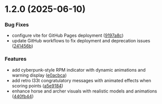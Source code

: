 # 1.2.0 (2025-06-10)


### Bug Fixes

* configure vite for GitHub Pages deployment ([9197a8c](https://github.com/zopiolabs/Bleda/commit/9197a8c89fe784d8d309c4194d0af697eb3fdc87))
* update GitHub workflows to fix deployment and deprecation issues ([241456b](https://github.com/zopiolabs/Bleda/commit/241456bc372d8db9a3a3d9da85d88fd5ef52cc0b))


### Features

* add cyberpunk-style RPM indicator with dynamic animations and warning display ([e0acbca](https://github.com/zopiolabs/Bleda/commit/e0acbcaf9f16b609c486303b1b34ce1193660a59))
* add retro l33t congratulatory messages with animated effects when scoring points ([a5e9184](https://github.com/zopiolabs/Bleda/commit/a5e91840065583cb781995b8dcdbcc008c1e627c))
* enhance horse and archer visuals with realistic models and animations ([440fb44](https://github.com/zopiolabs/Bleda/commit/440fb444da6e4e91b0ad64a697c56cb564b414ae))



